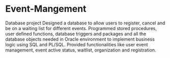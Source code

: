 # Event-Mangement
Database project
Designed a database to allow users to register, cancel and be on a waiting list for different events. Programmed stored procedures, user defined functions, database triggers and packages and all the database objects needed in Oracle environment to implement business logic using SQL and PL/SQL. Provided functionalities like user event management, event active status, waitlist, organization and registration. 
